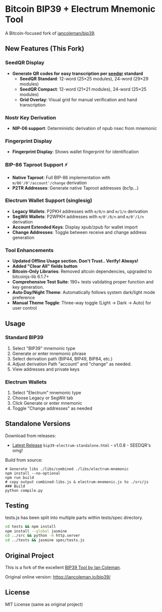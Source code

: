 # Bitcoin BIP39 + Electrum Mnemonic Tool

A Bitcoin-focused fork of [iancoleman/bip39](https://github.com/iancoleman/bip39).

## New Features (This Fork)

### SeedQR Display
- **Generate QR codes for easy transcription per [seedqr](https://github.com/SeedSigner/seedsigner/tree/dev/docs/seed_qr) standard**
  - **SeedQR Standard**: 12-word (25×25 modules), 24-word (29×29 modules)
  - **SeedQR Compact**: 12-word (21×21 modules), 24-word (25×25 modules)
  - **Grid Overlay**: Visual grid for manual verification and hand transcription

### Nostr Key Derivation
- **NIP-06 support**: Deterministic derivation of npub nsec from mnemonic

### Fingerprint Display
- **Fingerprint Display**: Shows wallet fingerprint for identification

### BIP-86 Taproot Support ⚡
- **Native Taproot**: Full BIP-86 implementation with `m/86'/0'/account'/change` derivation
- **P2TR Addresses**: Generate native Taproot addresses (bc1p...)

### Electrum Wallet Support (singlesig)
- **Legacy Wallets**: P2PKH addresses with `m/0/n` and `m/1/n` derivation
- **SegWit Wallets**: P2WPKH addresses with `m/0'/0/n` and `m/0'/1/n` derivation
- **Account Extended Keys**: Display xpub/zpub for wallet import
- **Change Addresses**: Toggle between receive and change address generation

### Tool Enhancements
- **Updated Offline Usage section.  Don't Trust.. Verify! Always!**
- **Added "Clear All" fields button**
- **Bitcoin-Only Libraries**: Removed altcoin dependencies, upgraded to bitcoinjs-lib 6.1.7+
- **Comprehensive Test Suite**: 190+ tests validating proper function and key generation.
- **Auto Day/Night Theme**: Automatically follows system dark/light mode preference
- **Manual Theme Toggle**: Three-way toggle (Light → Dark → Auto) for user control

## Usage

### Standard BIP39
1. Select "BIP39" mnemonic type
1. Generate or enter mnemonic phrase
2. Select derivation path (BIP44, BIP49, BIP84, etc.)
3. Adjust derivation Path "account" and "change" as needed.
5. View addresses and private keys

### Electrum Wallets
1. Select "Electrum" mnemonic type
2. Choose Legacy or SegWit tab
3. Click Generate or enter mnemonic
4. Toggle "Change addresses" as needed

## Standalone Versions

Download from releases:
- [Latest Release](https://github.com/levinster82/Bitcoin-BIP39-Electrum-Tool/releases/latest)    `bip39-electrum-standalone.html` - v1.0.8 - SEEDQR's omg!

Build from source:
```
# Generate libs ./libs/combined ./libs/electrum-mnemonic
npm install --no-optional
npm run build
# copy output combined-libs.js & electrum-mnemonic.js to ./src/js
### Build
python compile.py
```

## Testing

tests.js has been split into multiple parts within tests/spec directory.

```bash
cd tests && npm install
npm install --global jasmine
cd ../src && python -m http.server
cd ../tests && jasmine spec/tests.js
```

## Original Project

This is a fork of the excellent [BIP39 Tool by Ian Coleman](https://github.com/iancoleman/bip39). 

Original online version: https://iancoleman.io/bip39/

## License

MIT License (same as original project)
